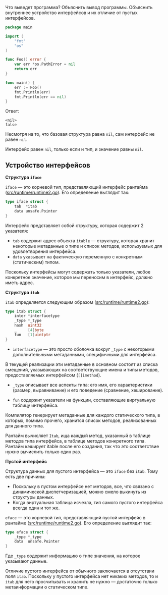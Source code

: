 Что выведет программа? Объяснить вывод программы. Объяснить внутреннее устройство интерфейсов и их отличие от пустых интерфейсов.

```go
package main

import (
	"fmt"
	"os"
)

func Foo() error {
	var err *os.PathError = nil
	return err
}

func main() {
	err := Foo()
	fmt.Println(err)
	fmt.Println(err == nil)
}
```

Ответ:
```
<nil>
false
```

Несмотря на то, что базовая структура равна `nil`, сам интерфейс не равен `nil`.

Интерфейс равен `nil`, только если и тип, и значение равны `nil`.

## Устройство интерфейсов
**Структура `iface`**

`iface` — это корневой тип, представляющий интерфейс рантайма ([src/runtime/runtime2.go](https://github.com/golang/go/blob/e822b1e26e20ef1c76672c0b77b0fd8a97a1fe84/src/runtime/runtime2.go#L202)).
Его определение выглядит так:

```go
type iface struct {
    tab  *itab
    data unsafe.Pointer
}
```

Интерфейс представляет собой структуру, которая содержит 2 указателя:
- `tab` содержит адрес объекта `itable` — структуру, которая хранит некоторые метаданные о типе и список методов, используемых для удовлетворения интерфейса.
- `data` указывает на фактическую переменную с конкретным (статическим) типом.

Поскольку интерфейсы могут содержать только указатели, любое конкретное значение, которое мы переносим в интерфейс, должно иметь адрес.

**Структура `itab`**

`itab` определяется следующим образом ([src/runtime/runtime2.go](https://github.com/golang/go/blob/e822b1e26e20ef1c76672c0b77b0fd8a97a1fe84/src/runtime/runtime2.go#L902=)):

```go
type itab struct {
    inter *interfacetype
    _type *_type
    hash  uint32
    _     [4]byte
    fun   [1]uintptr
}
```

- `interfacetype` — это просто оболочка вокруг `_type` с некоторыми дополнительными метаданными, специфичными для интерфейса.

В текущей реализации эти метаданные в основном состоят из списка смещений, указывающих на соответствующие имена и типы методов, предоставляемых интерфейсом (`[]imethod`).

- `_type` описывает все аспекты типа: его имя, его характеристики (размер, выравнивание) и его поведение (сравнение, хеширование).

- `fun` содержит указатели на функции, составляющие виртуальную таблицу интерфейса.

Компилятор генерирует метаданные для каждого статического типа, в которых, помимо прочего, хранится список методов, реализованных для данного типа.

Рантайм вычисляет `Itab`, ища каждый метод, указанный в таблице методов типа интерфейса, в таблице методов конкретного типа. Рантайм кэширует itable после его создания, так что это соответствие нужно вычислить только один раз.

**Пустой интерфейс**

Структура данных для пустого интерфейса — это `iface` без `itab`. Тому есть две причины:

- Поскольку в пустом интерфейсе нет методов, все, что связано с динамической диспетчеризацией, можно смело выкинуть из структуры данных.
- Когда виртуальная таблица исчезла, тип самого пустого интерфейса всегда один и тот же.

`eface` — это корневой тип, представляющий пустой интерфейс в рантайме ([src/runtime/runtime2.go](https://github.com/golang/go/blob/e822b1e26e20ef1c76672c0b77b0fd8a97a1fe84/src/runtime/runtime2.go#L207)).
Его определение выглядит так:

```go
type eface struct {
	_type *_type
	data  unsafe.Pointer
}
```

Где `_type` содержит информацию о типе значения, на которое указывают данные.

Отличие пустого интерфейса от обычного заключается в отсутствии поля `itab`.
Поскольку у пустого интерфейса нет никаких методов, то и `itab` для него просчитывать и хранить не нужно — достаточно только метаинформации о статическом типе.
